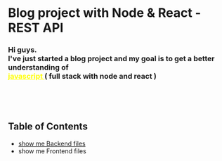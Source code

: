 # Blog project with Node & React - REST API

<!-- ###  -->

<h3> 
Hi guys. <br />
I've just started a blog project and my goal is to get a better understanding of <br /> <span style="color:yellow;text-decoration:underline"> javascript </span> ( <b> full stack with node and react </b> )
<h3>

<br />
<br />

<h2>
    Table of Contents
</h2>
<ul>
    <li>
        <a href="https://github.com/TarDasT-7/Blog-with-node-react-API/tree/main/backend"> show me Backend files</a>
    </li>
    <li>
        <a > show me Frontend files</a>
    </li>
    
<ul>
